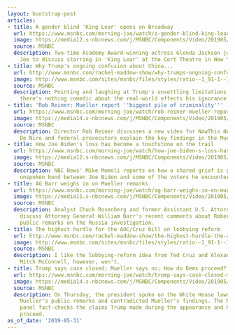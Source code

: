 ```yaml
---
layout: bootstrap-post
articles:
- title: A gender blind 'King Lear' opens on Broadway
  url: https://www.msnbc.com/morning-joe/watch/a-gender-blind-king-lear-opens-on-broadway-60631621957
  image: https://media12.s-nbcnews.com/j/MSNBC/Components/Video/201905/n_mj_glenda_190531_1920x1080.nbcnews-fp-1200-630.jpg
  source: MSNBC
  description: Two-time Academy Award-winning actress Glenda Jackson joins Morning
    Joe to discuss starring in 'King Lear' at the Cort Theatre in New York City.
- title: Why Trump's ongoing confusion about China...
  url: http://www.msnbc.com/rachel-maddow-show/why-trumps-ongoing-confusion-about-china-and-trade-matters
  image: http://www.msnbc.com/sites/msnbc/files/styles/ratio--1_91-1--1200x630/public/ap_947666193006.jpg?itok=ZC7D452q
  source: MSNBC
  description: Pointing and laughing at Trump's unsettling limitations is easy, but
    there's nothing comedic about the real-world effects his ignorance on trade.
- title: 'Rob Reiner: Mueller report ''biggest pile of criminality'''
  url: https://www.msnbc.com/morning-joe/watch/rob-reiner-mueller-report-biggest-pile-of-criminality-60631621876
  image: https://media14.s-nbcnews.com/j/MSNBC/Components/Video/201905/n_mj_reiner_190531_1920x1080.nbcnews-fp-1200-630.jpg
  source: MSNBC
  description: Director Rob Reiner discusses a new video for NowThis News where Robert
    De Niro and federal prosecutors explain the key findings in the Mueller report.
- title: How Joe Biden's loss has become a touchstone on the trail
  url: https://www.msnbc.com/morning-joe/watch/how-joe-biden-s-loss-has-become-a-touchstone-on-the-trail-60631109845
  image: https://media12.s-nbcnews.com/j/MSNBC/Components/Video/201905/n_mj_memoli_190531_1920x1080.nbcnews-fp-1200-630.jpg
  source: MSNBC
  description: NBC News' Mike Memoli reports on how a shared grief is providing an
    unspoken bond between Joe Biden and some of the voters he encounters.
- title: AG Barr weighs in on Mueller remarks
  url: https://www.msnbc.com/morning-joe/watch/ag-barr-weighs-in-on-mueller-remarks-60632133655
  image: https://media11.s-nbcnews.com/j/MSNBC/Components/Video/201905/n_mj_rosen_190531_1920x1080.nbcnews-fp-1200-630.jpg
  source: MSNBC
  description: Analyst Chuck Rosenberg and former Assistant U.S. Attorney, Berit Berger,
    discuss Attorney General William Barr's recent comments about Robert Mueller's
    public remarks on the Russia investigation.
- title: The highest hurdle for the AOC/Cruz bill on lobbying reform
  url: http://www.msnbc.com/rachel-maddow-show/the-highest-hurdle-the-aoccruz-bill-lobbying-reform
  image: http://www.msnbc.com/sites/msnbc/files/styles/ratio--1_91-1--1200x630/public/07331951.jpg?itok=UVa2c5DW
  source: MSNBC
  description: I like the lobbying-reform idea from Ted Cruz and Alexandria Ocasio-Cortez.
    Mitch McConnell, however, won't.
- title: Trump says case closed; Mueller says no; How do Dems proceed?
  url: https://www.msnbc.com/morning-joe/watch/trump-says-case-closed-mueller-says-no-how-do-dems-proceed-60628549576
  image: https://media14.s-nbcnews.com/j/MSNBC/Components/Video/201905/n_mj_seven_190531_1920x1080.nbcnews-fp-1200-630.jpg
  source: MSNBC
  description: On Thursday, the president spoke on the White House lawn about Robert
    Mueller's public remarks and contradicted Mueller's findings. The Morning Joe
    panel fact-checks the claims Trump made during the appearance and how Dems should
    proceed.
as_of_date: '2019-05-31'
---
```


